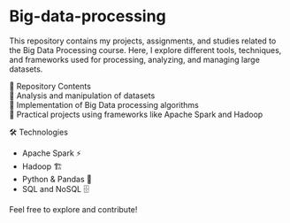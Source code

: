 # Big-data-processing
This repository contains my projects, assignments, and studies related to the Big Data Processing course. Here, I explore different tools, techniques, and frameworks used for processing, analyzing, and managing large datasets.

📌 Repository Contents  
🔹 Analysis and manipulation of datasets  
🔹 Implementation of Big Data processing algorithms  
🔹 Practical projects using frameworks like Apache Spark and Hadoop

🛠 Technologies  
- Apache Spark ⚡  
- Hadoop 🏗️  
- Python & Pandas 🐍  
- SQL and NoSQL 🗄️

Feel free to explore and contribute!

